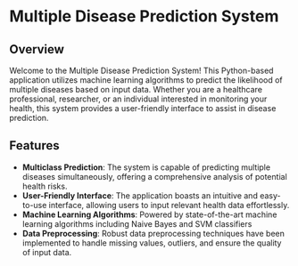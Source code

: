 # Multiple Disease Prediction System
## Overview
Welcome to the Multiple Disease Prediction System! This Python-based application utilizes machine learning algorithms to predict the likelihood of multiple diseases based on input data. Whether you are a healthcare professional, researcher, or an individual interested in monitoring your health, this system provides a user-friendly interface to assist in disease prediction.

## Features
- **Multiclass Prediction**: The system is capable of predicting multiple diseases simultaneously, offering a comprehensive analysis of potential health risks. 
- **User-Friendly Interface**: The application boasts an intuitive and easy-to-use interface, allowing users to input relevant health data effortlessly.
- **Machine Learning Algorithms**: Powered by state-of-the-art machine learning algorithms including Naive Bayes and SVM classifiers
- **Data Preprocessing**: Robust data preprocessing techniques have been implemented to handle missing values, outliers, and ensure the quality of input data.
